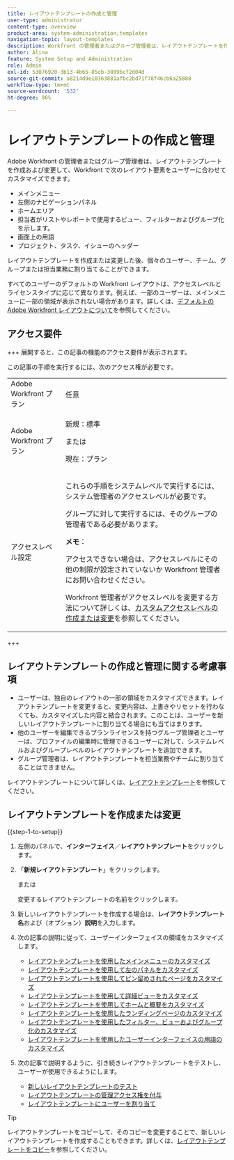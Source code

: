 ```yaml
---
title: レイアウトテンプレートの作成と管理
user-type: administrator
content-type: overview
product-area: system-administration;templates
navigation-topic: layout-templates
description: Workfront の管理者またはグループ管理者は、レイアウトテンプレートを作成および変更して、Workfront のレイアウト要素をユーザーに合わせてカスタマイズできます。
author: Alina
feature: System Setup and Administration
role: Admin
exl-id: 53076920-3b13-4b65-85cb-38096cf2d04d
source-git-commit: a8214d9e10363881afbc2bd71f78f46cb6a25880
workflow-type: tm+mt
source-wordcount: '532'
ht-degree: 96%

---
```


# レイアウトテンプレートの作成と管理

<!--Audited: 12/2023-->

<!--
**DON'T DELETE, DRAFT OR HIDE THIS ARTICLE. IT IS LINKED TO THE PRODUCT, THROUGH THE CONTEXT SENSITIVE HELP LINKS.
-->

Adobe Workfront の管理者またはグループ管理者は、レイアウトテンプレートを作成および変更して、Workfront で次のレイアウト要素をユーザーに合わせてカスタマイズできます。

* メインメニュー
* 左側のナビゲーションパネル
* ホームエリア
* 担当者がリストやレポートで使用するビュー、フィルターおよびグループ化を示します。
* 画面上の用語
* プロジェクト、タスク、イシューのヘッダー

レイアウトテンプレートを作成または変更した後、個々のユーザー、チーム、グループまたは担当業務に割り当てることができます。

すべてのユーザーのデフォルトの Workfront レイアウトは、アクセスレベルとライセンスタイプに応じて異なります。例えば、一部のユーザーは、メインメニューに一部の領域が表示されない場合があります。詳しくは、[デフォルトの Adobe Workfront レイアウトについて](../../../administration-and-setup/customize-workfront/use-layout-templates/about-the-default-wf-layout.md)を参照してください。

## アクセス要件

+++ 展開すると、この記事の機能のアクセス要件が表示されます。

この記事の手順を実行するには、次のアクセス権が必要です。

<table style="table-layout:auto"> 
 <col> 
 <col> 
 <tbody> 
  <tr> 
   <td role="rowheader">Adobe Workfront プラン</td> 
   <td>任意</td> 
  </tr> 
  <tr> 
   <td role="rowheader">Adobe Workfront プラン</td> 
   <td><p>新規：標準</p>
   または
   <p>現在：プラン</p></td> 
  </tr> 
  <tr> 
   <td role="rowheader">アクセスレベル設定</td> 
   <td> <p>これらの手順をシステムレベルで実行するには、システム管理者のアクセスレベルが必要です。</p>
<p>グループに対して実行するには、そのグループの管理者である必要があります。</p> <p><b>メモ</b>：</p> <p>アクセスできない場合は、アクセスレベルにその他の制限が設定されていないか Workfront 管理者にお問い合わせください。

Workfront 管理者がアクセスレベルを変更する方法について詳しくは、<a href="../../../administration-and-setup/add-users/configure-and-grant-access/create-modify-access-levels.md" class="MCXref xref">カスタムアクセスレベルの作成または変更</a>を参照してください。</p> </td>
</tr> 
 </tbody> 
</table>

+++

## レイアウトテンプレートの作成と管理に関する考慮事項

* ユーザーは、独自のレイアウトの一部の領域をカスタマイズできます。レイアウトテンプレートを変更すると、変更内容は、上書きやリセットを行わなくても、カスタマイズした内容と結合されます。このことは、ユーザーを新しいレイアウトテンプレートに割り当てる場合にも当てはまります。
* 他のユーザーを編集できるプランライセンスを持つグループ管理者とユーザーは、プロファイルの編集時に管理できるユーザーに対して、システムレベルおよびグループレベルのレイアウトテンプレートを追加できます。
* グループ管理者は、レイアウトテンプレートを担当業務やチームに割り当てることはできません。

レイアウトテンプレートについて詳しくは、[レイアウトテンプレート](../../../administration-and-setup/customize-workfront/use-layout-templates/use-layout-templates-customize-ui.md)を参照してください。

<!--removed this from above, but keeping it for a bit, in case it will be needed - known issue around old templates still visible at time:
* Your older layout templates created in Adobe Workfront Classic have been automatically available in your instance of the new Adobe Workfront experience since they were migrated in early Fall 2019. Layout templates created in Adobe Workfront Classic after that time were migrated in April 2020. We recommend that you update these layout templates in the new Adobe Workfront experience to take advantage of new functionality and to make them even more useful in that environment.
-->

## レイアウトテンプレートを作成または変更

{{step-1-to-setup}}

1. 左側のパネルで、**インターフェイス**／**レイアウトテンプレート**&#x200B;をクリックします。

1. 「**新規レイアウトテンプレート**」をクリックします。

   または

   変更するレイアウトテンプレートの名前をクリックします。

1. 新しいレイアウトテンプレートを作成する場合は、**レイアウトテンプレート名**&#x200B;および（オプション）**説明**&#x200B;を入力します。

1. 次の記事の説明に従って、ユーザーインターフェイスの領域をカスタマイズします。

   * [レイアウトテンプレートを使用したメインメニューのカスタマイズ](../../../administration-and-setup/customize-workfront/use-layout-templates/customize-main-menu.md)
   * [レイアウトテンプレートを使用して左のパネルをカスタマイズ](../../../administration-and-setup/customize-workfront/use-layout-templates/customize-left-panel.md)
   * [レイアウトテンプレートを使用してピン留めされたページをカスタマイズ](../../../administration-and-setup/customize-workfront/use-layout-templates/customize-pinned-pages.md)
   * [レイアウトテンプレートを使用して詳細ビューをカスタマイズ](../../../administration-and-setup/customize-workfront/use-layout-templates/customize-details-view-layout-template.md)
   * [レイアウトテンプレートを使用してホームと概要をカスタマイズ](../../../administration-and-setup/customize-workfront/use-layout-templates/customize-home-summary-layout-template.md)
   * [レイアウトテンプレートを使用したランディングページのカスタマイズ](../../../administration-and-setup/customize-workfront/use-layout-templates/customize-landing-page.md)
   * [レイアウトテンプレートを使用したフィルター、ビューおよびグループ化のカスタマイズ](../../../administration-and-setup/customize-workfront/use-layout-templates/customize-fvg-list-controls-layout-template.md)
   * [レイアウトテンプレートを使用したユーザーインターフェイスの用語のカスタマイズ](../../../administration-and-setup/customize-workfront/use-layout-templates/customize-terminology.md)

1. 次の記事で説明するように、引き続きレイアウトテンプレートをテストし、ユーザーが使用できるようにします。

   * [新しいレイアウトテンプレートのテスト](../../../administration-and-setup/customize-workfront/use-layout-templates/test-a-layout-template.md)
   * [レイアウトテンプレートの管理アクセス権を付与](../../../administration-and-setup/customize-workfront/use-layout-templates/grant-admin-access-layout-template.md)
   * [レイアウトテンプレートにユーザーを割り当て](../../../administration-and-setup/customize-workfront/use-layout-templates/assign-users-to-layout-template.md)

>[!TIP]
>
>レイアウトテンプレートをコピーして、そのコピーを変更することで、新しいレイアウトテンプレートを作成することもできます。詳しくは、[レイアウトテンプレートをコピー](../../../administration-and-setup/customize-workfront/use-layout-templates/copy-a-layout-template.md)を参照してください。

